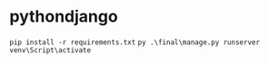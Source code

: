 # pythondjango

```pip install -r requirements.txt```
```py .\final\manage.py runserver```
```venv\Script\activate```
